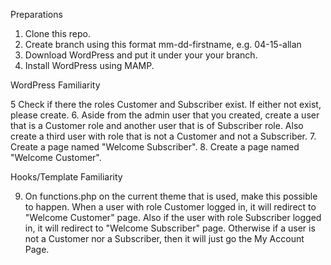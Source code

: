 
Preparations

1. Clone this repo.
2. Create branch using this format mm-dd-firstname, e.g. 04-15-allan
3. Download WordPress and put it under your your branch.
4. Install WordPress using MAMP.

WordPress Familiarity

5 Check if there the roles Customer and Subscriber exist. If either not exist, please create.
6. Aside from the admin user that you created, create a user that is a Customer role and another user that is of Subscriber role. Also create a third user with role that is not a Customer and not a Subscriber.
7. Create a page named "Welcome Subscriber".
8. Create a page named "Welcome Customer".

Hooks/Template Familiarity

9. On functions.php on the current theme that is used, make this possible to happen. When a user with role Customer logged in, it will redirect to "Welcome Customer" page. Also if the user with role Subscriber logged in, it will redirect to "Welcome Subscriber" page. Otherwise if a user is not a Customer nor a Subscriber, then it will just go the My Account Page.
